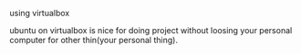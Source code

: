 

using virtualbox

ubuntu on virtualbox is nice for doing project without loosing your personal computer for other thin(your personal thing).